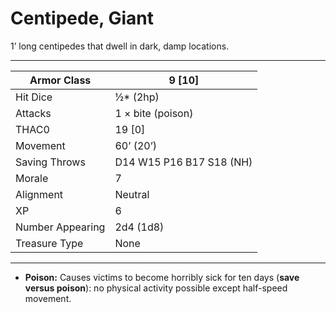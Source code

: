 # Centipede, Giant

1’ long centipedes that dwell in dark, damp locations.

------

| Armor Class     | 9 [10]                   |
| ---------------- | ------------------------ |
| Hit Dice         | ½* (2hp)                 |
| Attacks          | 1 × bite (poison)        |
| THAC0            | 19 [0]                   |
| Movement         | 60’ (20’)                |
| Saving Throws    | D14 W15 P16 B17 S18 (NH) |
| Morale           | 7                        |
| Alignment        | Neutral                  |
| XP               | 6                        |
| Number Appearing | 2d4 (1d8)                |
| Treasure Type    | None                     |

------

- **Poison:** Causes victims to become horribly sick for ten days (**save versus poison**): no physical activity possible except half-speed movement.